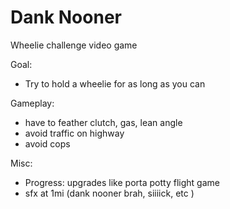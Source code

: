 # Dank Nooner

Wheelie challenge video game

Goal:
- Try to hold a wheelie for as long as you can

Gameplay:
- have to feather clutch, gas, lean angle
- avoid traffic on highway 
- avoid cops

Misc:
- Progress: upgrades like porta potty flight game
- sfx at 1mi (dank nooner brah, siiiick, etc )

